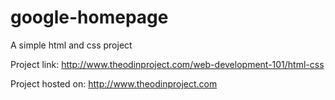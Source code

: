 google-homepage
===============
A simple html and css project

Project link: 
http://www.theodinproject.com/web-development-101/html-css

Project hosted on: http://www.theodinproject.com
